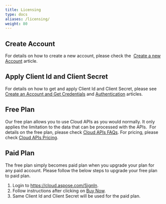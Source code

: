 ```yaml
---
title: Licensing
type: docs
aliases: /licensing/
weight: 80
---
```


## **Create Account**
For details on how to create a new account, please check the  [Create a new Account](https://docs.aspose.cloud/total/creating-and-managing-account/) article.
## **Apply Client Id and Client Secret**
For details on how to get and apply Client Id and Client Secret, please see [Create an Account and Get Credentials](/html/overview/create-an-account-and-get-credentials/) and [Authentication](/html/getting-started/authentication/) articles.
## **Free Plan**
Our free plan allows you to use Cloud APIs as you would normally. It only applies the limitation to the data that can be processed with the APIs.  For details on the free plan, please check [Cloud APIs FAQs](https://purchase.aspose.cloud/policies). For pricing, please check [Cloud APIs Pricing](https://purchase.aspose.cloud/pricing).
## **Paid Plan**
The free plan simply becomes paid plan when you upgrade your plan for any paid account. Please follow the below steps to upgrade your free plan to paid plan.

1. Login to <https://cloud.aspose.com/SignIn>.
2. Follow instructions after clicking on [Buy Now](https://dashboard.aspose.cloud/#/plan).
3. Same Client Id and Client Secret will be used for the paid plan.




